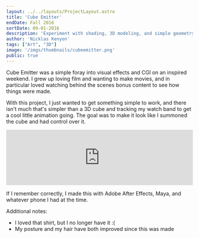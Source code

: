 ```yaml
---
layout: ../../layouts/ProjectLayout.astro
title: 'Cube Emitter'
endDate: Fall 2016
sortDate: 09-01-2016
description: 'Experiment with shading, 3D modeling, and simple geometry'
author: 'Nicklas Kenyon'
tags: ["Art", "3D"]
image: '/imgs/thumbnails/cubeemitter.png'
public: true
---
```


Cube Emitter was a simple foray into visual effects and CGI on an inspired weekend. I grew up loving film and wanting to make movies, and in particular loved watching behind the scenes bonus content to see how things were made.

With this project, I just wanted to get something simple to work, and there isn't much that's simpler than a 3D cube and tracking my watch band to get a cool little animation going. The goal was to make it look like I summoned the cube and had control over it.

<iframe width="100%" height="auto" src="https://www.youtube.com/embed/L-MdxUrIG2A?si=WdyLLvQDlu4CZjwo" title="YouTube video player" frameborder="0" allow="accelerometer; autoplay; clipboard-write; encrypted-media; gyroscope; picture-in-picture; web-share" allowfullscreen class="youtube"></iframe>

If I remember correctly, I made this with Adobe After Effects, Maya, and whatever phone I had at the time.

Additional notes: 
- I loved that shirt, but I no longer have it :(
- My posture and my hair have both improved since this was made